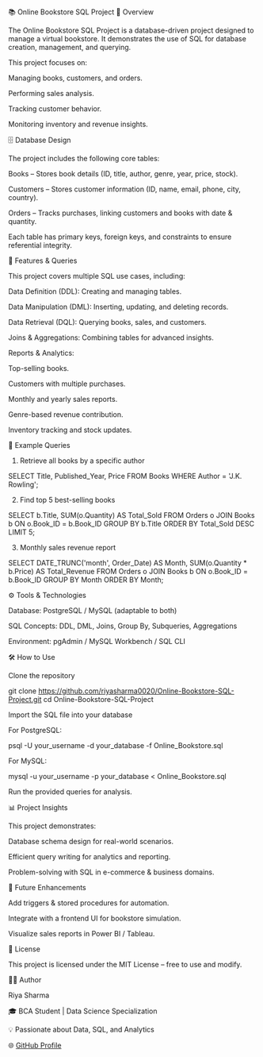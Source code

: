 📚 Online Bookstore SQL Project
🔹 Overview

The Online Bookstore SQL Project is a database-driven project designed to manage a virtual bookstore.
It demonstrates the use of SQL for database creation, management, and querying.

This project focuses on:

Managing books, customers, and orders.

Performing sales analysis.

Tracking customer behavior.

Monitoring inventory and revenue insights.

🗄 Database Design

The project includes the following core tables:

Books – Stores book details (ID, title, author, genre, year, price, stock).

Customers – Stores customer information (ID, name, email, phone, city, country).

Orders – Tracks purchases, linking customers and books with date & quantity.

Each table has primary keys, foreign keys, and constraints to ensure referential integrity.

🚀 Features & Queries

This project covers multiple SQL use cases, including:

Data Definition (DDL): Creating and managing tables.

Data Manipulation (DML): Inserting, updating, and deleting records.

Data Retrieval (DQL): Querying books, sales, and customers.

Joins & Aggregations: Combining tables for advanced insights.

Reports & Analytics:

Top-selling books.

Customers with multiple purchases.

Monthly and yearly sales reports.

Genre-based revenue contribution.

Inventory tracking and stock updates.

📝 Example Queries

1. Retrieve all books by a specific author

SELECT Title, Published_Year, Price
FROM Books
WHERE Author = 'J.K. Rowling';


2. Find top 5 best-selling books

SELECT b.Title, SUM(o.Quantity) AS Total_Sold
FROM Orders o
JOIN Books b ON o.Book_ID = b.Book_ID
GROUP BY b.Title
ORDER BY Total_Sold DESC
LIMIT 5;


3. Monthly sales revenue report

SELECT DATE_TRUNC('month', Order_Date) AS Month, 
       SUM(o.Quantity * b.Price) AS Total_Revenue
FROM Orders o
JOIN Books b ON o.Book_ID = b.Book_ID
GROUP BY Month
ORDER BY Month;

⚙️ Tools & Technologies

Database: PostgreSQL / MySQL (adaptable to both)

SQL Concepts: DDL, DML, Joins, Group By, Subqueries, Aggregations

Environment: pgAdmin / MySQL Workbench / SQL CLI

🛠 How to Use

Clone the repository

git clone https://github.com/riyasharma0020/Online-Bookstore-SQL-Project.git
cd Online-Bookstore-SQL-Project


Import the SQL file into your database

For PostgreSQL:

psql -U your_username -d your_database -f Online_Bookstore.sql


For MySQL:

mysql -u your_username -p your_database < Online_Bookstore.sql


Run the provided queries for analysis.

📊 Project Insights

This project demonstrates:

Database schema design for real-world scenarios.

Efficient query writing for analytics and reporting.

Problem-solving with SQL in e-commerce & business domains.

🔮 Future Enhancements

Add triggers & stored procedures for automation.

Integrate with a frontend UI for bookstore simulation.

Visualize sales reports in Power BI / Tableau.

📜 License

This project is licensed under the MIT License – free to use and modify.

👩‍💻 Author

Riya Sharma

🎓 BCA Student | Data Science Specialization

💡 Passionate about Data, SQL, and Analytics

🌐 [GitHub Profile](https://github.com/riyasharma0020)

